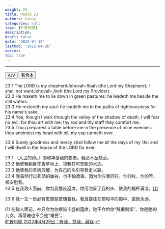 ```yaml
---
weight: 23
title: Psalm 23
authors: Lenny
categories: null
tags: [旷野吗哪]
description: 
draft: false
date: "2022-04-19"
lastmod: "2022-04-26"
series: 
toc: true
---
```



<!--more-->
---

<!-- Tab links -->

<div class="tab">
  <button class="tablinks active" onclick="tablabel(event, 'english')">KJV</button>
  <button class="tablinks" onclick="tablabel(event, 'chinese')">和合本</button>
</div>

<!-- Tab content -->
<div id="english" class="tabcontent" style="display:block">

23:1 The LORD is my shepherd<label for="Raah" class="margin-toggle sidenote-number"></label><span class="sidenote">Jehovah-Raah (the Lord my Shepherd)</span>; I shall not want<label for="jiren" class="margin-toggle sidenote-number"></label><span class="sidenote">Jehovah-Jireh (the Lord my Provider)</span>.  
23:2 He maketh me to lie down in green pastures: he leadeth me beside the still waters.  
23:3 He restoreth my soul: he leadeth me in the paths of righteousness for his name's sake.  
23:4 Yea, though I walk through the valley of the shadow of death, I will fear no evil: for thou art with me; thy rod and thy staff they comfort me.  
23:5 Thou preparest a table before me in the presence of mine enemies: thou anointest my head with oil; my cup runneth over.  

23:6 Surely goodness and mercy shall follow me all the days of my life: and I will dwell in the house of the LORD for ever.  

</div>

<div id="chinese" class="tabcontent">

23:1 〔大卫的诗。〕耶和华是我的牧者。我必不至缺乏。  
23:2 他使我躺卧在青草地上、领我在可安歇的水边。  
23:3 他使我的灵魂苏醒、为自己的名引导我走义路。  
23:4 我虽然行过死荫的幽谷、也不怕遭害。因为你与我同在。你的杖、你的竿、都安慰我。  
23:5 在我敌人面前、你为我摆设筵席。你用油膏了我的头、使我的福杯满溢。<a id="1_ref" href = "#1">[1]</a>  

23:6 我一生一世必有恩惠慈爱随着我。我且要住在耶和华的殿中、直到永远。  

<p id="1">[1] 在敌人面前，神只会为你摆设丰盛的筵席，祂不会给你“残羹剩饭”。你是祂的儿女，再落魄也不会是“难民”。 
<br><a href = "https://r.729ly.net/devotionals/devotionals-mw/devotionals-mw-mw220429" target="_blank" rel="noopener noreferrer">旷野吗哪 2022年4月29日：听我，扶我，藏我</a>
<a href="#1_ref">&#8617;</a></p>
</div>





